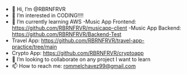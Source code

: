 - 👋 Hi, I’m @RBRNFRVR
- 👀 I’m interested in CODING!!!!
- 🌱 I’m currently learning AWS
-Music App Frontend: https://github.com/RBRNFRVR/musicapp-client
-Music App Backend: https://github.com/RBRNFRVR/Backend-Test
- Travel App: https://github.com/RBRNFRVR/travel-app-practice/tree/main
- Crypto App: https://github.com/RBRNFRVR/cryptoapp
- 💞️ I’m looking to collaborate on any project I want to learn
- 📫 How to reach me: rommelchavez99@gmail.com
